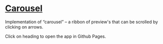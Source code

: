 # [Carousel](https://papiyan98.github.io/carousel/ "Carousel")

Implementation of “carousel” – a ribbon of preview's that can be scrolled by clicking on arrows.

Click on heading to open the app in Github Pages.
